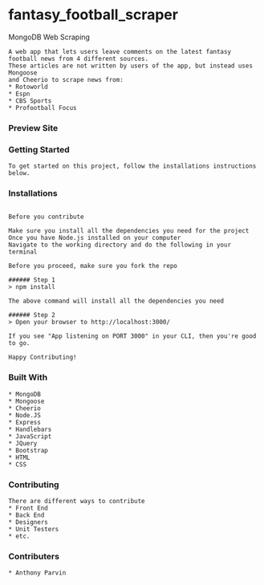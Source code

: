 # fantasy_football_scraper

MongoDB Web Scraping

 ```
A web app that lets users leave comments on the latest fantasy football news from 4 different sources. 
These articles are not written by users of the app, but instead uses Mongoose 
and Cheerio to scrape news from:
* Rotoworld
* Espn
* CBS Sports
* Profootball Focus
 ```

### Preview Site





### Getting Started

```
To get started on this project, follow the installations instructions below.
```


### Installations
``` Installing

Before you contribute

Make sure you install all the dependencies you need for the project
Once you have Node.js installed on your computer
Navigate to the working directory and do the following in your terminal

Before you proceed, make sure you fork the repo

###### Step 1
> npm install

The above command will install all the dependencies you need

###### Step 2
> Open your browser to http://localhost:3000/

If you see "App listening on PORT 3000" in your CLI, then you're good to go.

Happy Contributing!

```


### Built With

```
* MongoDB
* Mongoose
* Cheerio
* Node.JS
* Express
* Handlebars
* JavaScript
* JQuery
* Bootstrap
* HTML
* CSS

```

### Contributing

```
There are different ways to contribute
* Front End
* Back End
* Designers
* Unit Testers
* etc.
```

### Contributers

```
* Anthony Parvin
```

